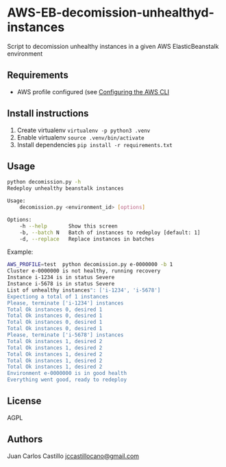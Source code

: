 # AWS-EB-decomission-unhealthyd-instances

Script to decomission unhealthy instances in a given AWS ElasticBeanstalk environment

## Requirements

 * AWS profile configured (see [Configuring the AWS CLI](https://docs.aws.amazon.com/cli/latest/userguide/cli-chap-configure.html)

## Install instructions

1. Create virtualenv `virtualenv -p python3 .venv`
2. Enable virtualenv `source .venv/bin/activate`
3. Install dependencies `pip install -r requirements.txt`

## Usage

```bash
python decomission.py -h
Redeploy unhealthy beanstalk instances

Usage:
    decomission.py <environment_id> [options]

Options:
    -h --help       Show this screen
    -b, --batch N   Batch of instances to redeploy [default: 1]
    -d, --replace   Replace instances in batches
```

Example:

```bash
AWS_PROFILE=test  python decomission.py e-0000000 -b 1
Cluster e-0000000 is not healthy, running recovery
Instance i-1234 is in status Severe
Instance i-5678 is in status Severe
List of unhealthy instances": ['i-1234', 'i-5678']
Expectiong a total of 1 instances
Please, terminate ['i-1234'] instances
Total Ok instances 0, desired 1
Total Ok instances 0, desired 1
Total Ok instances 0, desired 1
Total Ok instances 0, desired 1
Please, terminate ['i-5678'] instances
Total Ok instances 1, desired 2
Total Ok instances 1, desired 2
Total Ok instances 1, desired 2
Total Ok instances 1, desired 2
Total Ok instances 1, desired 2
Environment e-0000000 is in good health
Everything went good, ready to redeploy
```

## License

AGPL

## Authors

Juan Carlos Castillo <jccastillocano@gmail.com>
